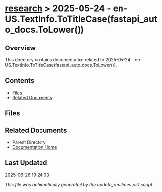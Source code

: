 # [research](../) > 2025-05-24 - en-US.TextInfo.ToTitleCase(fastapi_auto_docs.ToLower())

## Overview
This directory contains documentation related to 2025-05-24 - en-US.TextInfo.ToTitleCase(fastapi_auto_docs.ToLower()).

## Contents

<!-- toc -->

- [Files](#files)
- [Related Documents](#related-documents)

## Files

<!-- files list will be auto-generated by Docsify -->

## Related Documents

- [Parent Directory](../)
- [Documentation Home](../../)

## Last Updated

2025-06-26 19:24:03

*This file was automatically generated by the update_readmes.ps1 script.*
